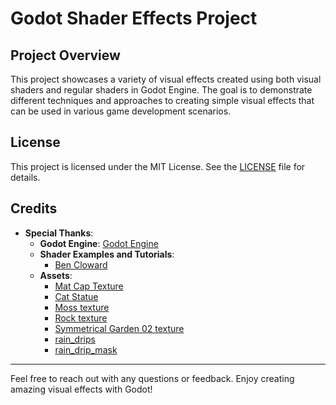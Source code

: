 # Godot Shader Effects Project

## Project Overview

This project showcases a variety of visual effects created using both visual shaders and regular shaders in Godot Engine. The goal is to demonstrate different techniques and approaches to creating simple visual effects that can be used in various game development scenarios.

## License

This project is licensed under the MIT License. See the [LICENSE](LICENSE) file for details.

## Credits

- **Special Thanks**:
  - **Godot Engine**: [Godot Engine](https://godotengine.org/)
  - **Shader Examples and Tutorials**: 
	- [Ben Cloward](https://www.youtube.com/@BenCloward)
  - **Assets**:
	- [Mat Cap Texture](https://github.com/nidorx/matcaps)
	- [Cat Statue](https://polyhaven.com/a/concrete_cat_statue)
	- [Moss texture](https://polyhaven.com/a/aerial_grass_rock)
	- [Rock texture](https://polyhaven.com/a/rock_01)
	- [Symmetrical Garden 02 texture](https://polyhaven.com/a/symmetrical_garden_02)
	- [rain_drips](https://youtu.be/jfXJYPTdyAg?si=iHpiqiALESDoLDHP)
	- [rain_drip_mask](https://youtu.be/jfXJYPTdyAg?si=iHpiqiALESDoLDHP)
---
Feel free to reach out with any questions or feedback. Enjoy creating amazing visual effects with Godot!
